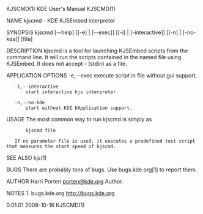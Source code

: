 KJSCMD(1)                                                                                     KDE User's Manual                                                                                     KJSCMD(1)



NAME
       kjscmd - KDE KJSEmbed interpreter

SYNOPSIS
       kjscmd [--help] [[-e] | [--exec]] [[-i] | [-interactive]] [[-n] | [-no-kde]] [file]

DESCRIPTION
       kjscmd is a tool for launching KJSEmbed scripts from the command line. It will run the scripts contained in the named file using KJSEmbed. It does not accept - (stdin) as a file.

APPLICATION OPTIONS
       -e,--exec
           execute script in file without gui support.

       -i,--interactive
           start interactive kjs interpreter.

       -n,--no-kde
           start without KDE KApplication support.

USAGE
       The most common way to run kjscmd is simply as

           kjscmd file

       If no parameter file is used, it executes a predefined test script that measures the start speed of kjscmd.

SEE ALSO
       kjs(1)

BUGS
       There are probably tons of bugs. Use bugs.kde.org[1] to report them.

AUTHOR
       Harri Porten <porten@kde.org>
           Author.

NOTES
        1. bugs.kde.org
           http://bugs.kde.org



0.01.01                                                                                           2008-10-16                                                                                        KJSCMD(1)
